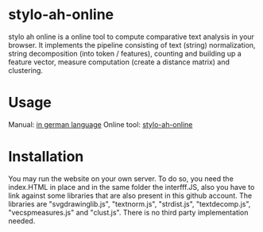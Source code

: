 # stylo-ah-online
stylo ah online is a online tool to compute comparative text analysis in your browser. It implements the pipeline consisting of text (string) normalization, string decomposition (into token / features), counting and building up a feature vector, measure computation (create a distance matrix) and clustering. 


# Usage

Manual: [in german language]([manual/README.md](http://replicatio.science/dokuwiki/doku.php/de/styloahonline/handbuch))
Online tool: [stylo-ah-online](http://replicatio.science/~khk/styloonline/) 

# Installation

You may run the website on your own server. To do so, you need the index.HTML in place and in the same folder the interfff.JS, also you have to link against some libraries that are also present in this github account. The libraries are "svgdrawinglib.js", "textnorm.js", "strdist.js", "textdecomp.js", "vecspmeasures.js" and "clust.js". There is no third party implementation needed.
